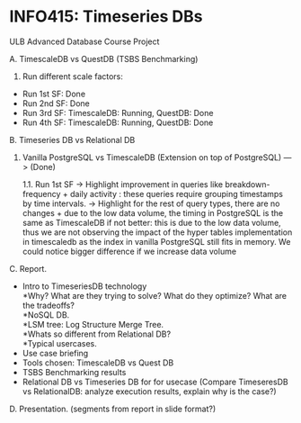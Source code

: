 # INFO415: Timeseries DBs
ULB Advanced Database Course Project 

A. TimescaleDB vs QuestDB (TSBS Benchmarking)

1. Run different scale factors: 

  - Run 1st SF: Done 
  - Run 2nd SF: Done 
  - Run 3rd SF: TimescaleDB: Running, QuestDB: Done
  - Run 4th SF: TimescaleDB: Running, QuestDB: Done

B. Timeseries DB vs Relational DB 

  1. Vanilla PostgreSQL vs TimescaleDB (Extension on top of PostgreSQL) —> (Done)

	  1.1. Run 1st SF 
		-> Highlight improvement in queries like breakdown-frequency + daily activity : these queries require grouping timestamps by time intervals.
		-> Highlight for the rest of query types, there are no changes + due to the low data volume, the timing in PostgreSQL is the same as TimescaleDB if not better: this is due to the low data volume, thus we are not observing the impact of the hyper tables implementation in timescaledb as the index in vanilla PostgreSQL still fits in memory. We could notice bigger difference if we increase data volume

C. Report. 

  - Intro to TimeseriesDB technology \
    *Why? What are they trying to solve? What do they optimize? What are the tradeoffs? \
    *NoSQL DB. \
    *LSM tree: Log Structure Merge Tree.\
    *Whats so different from Relational DB? \
    *Typical usercases. 
  - Use case briefing  
  - Tools chosen: TimescaleDB vs Quest DB 
  - TSBS Benchmarking results 
  - Relational DB vs Timeseries DB for for usecase (Compare TimeseresDB vs RelationalDB: analyze execution results, explain why is the case?)

D. Presentation. (segments from report in slide format?)

